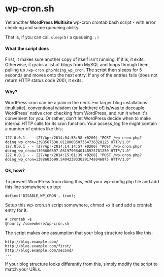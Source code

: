 wp-cron.sh
=======

Yet another **WordPress Multisite** wp-cron crontab bash script - with error checking and some queueing ability.

That is, if you can call `sleep(5)` a queueing. `;)`

#### What the script does

First, it makes sure another copy of itself isn't running. If it is, it exits. Otherwise, it grabs a list of blogs from MySQL and loops through them, pulling up `/wp-cron.php?doing_wp_cron`.  The script then sleeps for 5 seconds and moves onto the next entry. If any of the entries fails (does not return HTTP status code 200), it exits.

#### Why?

WordPress cron can be a pain in the neck. For larger blog installations (multisite), conventional wisdom (or lackthere of) is/was to decouple WordPress' native cron checking from WordPress, and run it when it's convenient for you.  Or rather, don't let WordPress decide when to make internal HTTP calls for its cron function.  Your access_log file might contain a number of entries like this:

    127.0.0.1 - - [27/Apr/2014:04:58:58 +0200] "POST /wp-cron.php?doing_wp_cron=1398567538.0118000507354736328125 HTTP/1.0"
    127.0.0.1 - - [27/Apr/2014:14:14:57 +0200] "POST /wp-cron.php?doing_wp_cron=1398600897.0319790840148925781250 HTTP/1.0"
    127.0.0.1 - - [27/Apr/2014:15:01:39 +0200] "POST /wp-cron.php?doing_wp_cron=1398603699.5494239330291748046875 HTTP/1.0"

#### Ok, how?

To prevent WordPress from doing this, edit your wp-config.php file and add this line somewhere up top:

    define('DISABLE_WP_CRON', true);
    
Setup this wp-cron.sh script somewhere, chmod +x it and add a crontab entry for it:

    # crontab -e
    @hourly /somewhere/wp-cron.sh

The script makes one assumption that your blog structure looks like this:

    http://blog.example.com/
    http://blog.example.com/first/
    http://blog.example.com/second/
    ...

If your blog structure looks differently from this, simply modify the script to match your URLs.

